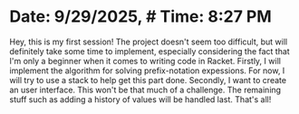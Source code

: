 # Date: 9/29/2025, # Time: 8:27 PM

Hey, this is my first session! The project doesn't seem too difficult, but will definitely take some time to implement, especially considering the fact that I'm only a beginner when it comes to writing code in Racket. Firstly, I will implement the algorithm for solving prefix-notation expessions. For now, I will try to use a stack to help get this part done. Secondly, I want to create an user interface. This won't be that much of a challenge.  The remaining stuff such as adding a history of values will be handled last. That's all!